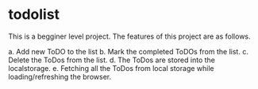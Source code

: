 # todolist

This is a begginer level project. The features of this project are as follows. 

a. Add new ToDO to the list 
b. Mark the completed ToDOs from the list. 
c. Delete the ToDos from the list. 
d. The ToDos are stored into the localstorage. 
e. Fetching all the ToDos from local storage while loading/refreshing the browser. 

